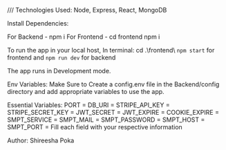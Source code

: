 ///
Technologies Used:
 Node,
 Express,
 React, 
 MongoDB

Install Dependencies: 

For Backend - npm i
For Frontend - cd frontend  npm i

To run the app in your local host,
In terminal:
cd .\frontend\ `npm start` for frontend and `npm run dev` for backend

The app runs in Development mode.


Env Variables:
Make Sure to Create a config.env file in the Backend/config directory and add appropriate variables to use the app.

Essential Variables: 
PORT = 
DB_URI = 
STRIPE_API_KEY = 
STRIPE_SECRET_KEY = 
JWT_SECRET =
JWT_EXPIRE =
COOKIE_EXPIRE = 
SMPT_SERVICE = 
SMPT_MAIL = 
SMPT_PASSWORD = 
SMPT_HOST = 
SMPT_PORT = 
Fill each field with your respective information

Author:
Shireesha Poka

